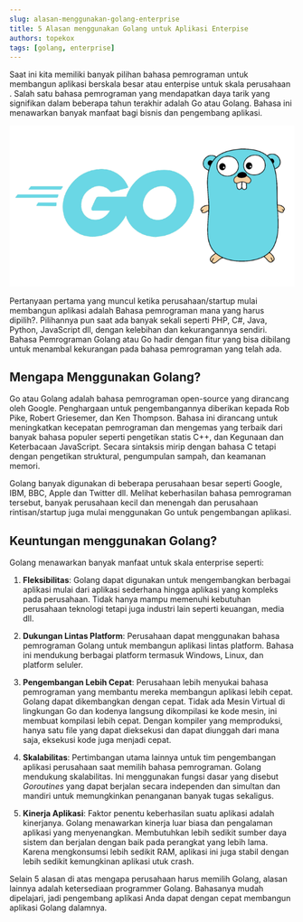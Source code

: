 ```yaml
---
slug: alasan-menggunakan-golang-enterprise
title: 5 Alasan menggunakan Golang untuk Aplikasi Enterpise
authors: topekox
tags: [golang, enterprise]
---
```


Saat ini kita memiliki banyak pilihan bahasa pemrograman untuk membangun aplikasi berskala besar atau enterpise untuk skala perusahaan . Salah satu bahasa pemrograman yang mendapatkan daya tarik yang signifikan dalam beberapa tahun terakhir adalah Go atau Golang. Bahasa ini menawarkan banyak manfaat bagi bisnis dan pengembang aplikasi.

<!--truncate-->

![Golang](/img/golang/golang-logo.png "Golang")

Pertanyaan pertama yang muncul ketika perusahaan/startup mulai membangun aplikasi adalah Bahasa pemrograman mana yang harus dipilih?. Pilihannya pun saat ada banyak sekali seperti PHP, C#, Java, Python, JavaScript dll, dengan kelebihan dan kekurangannya sendiri. Bahasa Pemrograman Golang atau Go hadir dengan fitur yang bisa dibilang untuk menambal kekurangan pada bahasa pemrograman yang telah ada.

## Mengapa Menggunakan Golang?

Go atau Golang adalah bahasa pemrograman open-source yang dirancang oleh Google. Penghargaan untuk pengembangannya diberikan kepada Rob Pike, Robert Griesemer, dan Ken Thompson. Bahasa ini dirancang untuk meningkatkan kecepatan pemrograman dan mengemas yang terbaik dari banyak bahasa populer seperti pengetikan statis C++, dan Kegunaan dan Keterbacaan JavaScript. Secara sintaksis mirip dengan bahasa C tetapi dengan pengetikan struktural, pengumpulan sampah, dan keamanan memori.

Golang banyak digunakan di beberapa perusahaan besar seperti Google, IBM, BBC, Apple dan Twitter dll. Melihat keberhasilan bahasa pemrograman tersebut, banyak perusahaan kecil dan menengah dan perusahaan rintisan/startup juga mulai menggunakan Go untuk pengembangan aplikasi.

## Keuntungan menggunakan Golang?

Golang menawarkan banyak manfaat untuk skala enterprise seperti:

1. **Fleksibilitas**: Golang dapat digunakan untuk mengembangkan berbagai aplikasi mulai dari aplikasi sederhana hingga aplikasi yang kompleks pada perusahaan. Tidak hanya mampu memenuhi kebutuhan perusahaan teknologi tetapi juga industri lain seperti keuangan, media dll.

2. **Dukungan Lintas Platform**: Perusahaan dapat menggunakan bahasa pemrograman Golang untuk membangun aplikasi lintas platform. Bahasa ini mendukung berbagai platform termasuk Windows, Linux, dan platform seluler.

3. **Pengembangan Lebih Cepat**: Perusahaan lebih menyukai bahasa pemrograman yang membantu mereka membangun aplikasi lebih cepat. Golang dapat dikembangkan dengan cepat. Tidak ada Mesin Virtual di lingkungan Go dan kodenya langsung dikompilasi ke kode mesin, ini membuat kompilasi lebih cepat. Dengan kompiler yang memproduksi, hanya satu file yang dapat dieksekusi dan dapat diunggah dari mana saja, eksekusi kode juga menjadi cepat.

4. **Skalabilitas**: Pertimbangan utama lainnya untuk tim pengembangan aplikasi perusahaan saat memilih bahasa pemrograman. Golang mendukung skalabilitas. Ini menggunakan fungsi dasar yang disebut *Goroutines* yang dapat berjalan secara independen dan simultan dan mandiri untuk memungkinkan penanganan banyak tugas sekaligus.

5. **Kinerja Aplikasi**: Faktor penentu keberhasilan suatu aplikasi adalah kinerjanya. Golang menawarkan kinerja luar biasa dan pengalaman aplikasi yang menyenangkan. Membutuhkan lebih sedikit sumber daya sistem dan berjalan dengan baik pada perangkat yang lebih lama. Karena mengkonsumsi lebih sedikit RAM, aplikasi ini juga stabil dengan lebih sedikit kemungkinan aplikasi utuk crash.

Selain 5 alasan di atas mengapa perusahaan harus memilih Golang, alasan lainnya adalah ketersediaan programmer Golang. Bahasanya mudah dipelajari, jadi pengembang aplikasi Anda dapat dengan cepat membangun aplikasi Golang dalamnya.